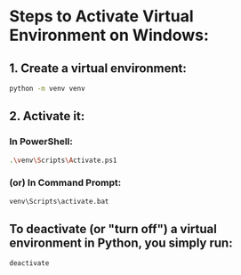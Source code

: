 # Steps to Activate Virtual Environment on Windows:

## 1. Create a virtual environment:

```bash
python -m venv venv
```

## 2. Activate it:

### In PowerShell:

```bash
.\venv\Scripts\Activate.ps1
```

### (or) In Command Prompt:

```bash
venv\Scripts\activate.bat
```

## To deactivate (or "turn off") a virtual environment in Python, you simply run:

```bash
deactivate
```
